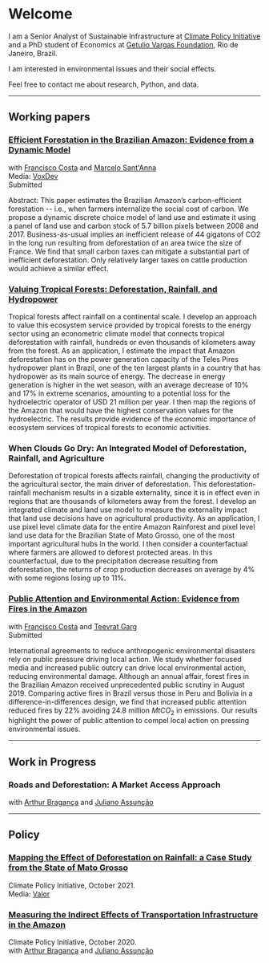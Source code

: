 # Welcome

I am a Senior Analyst of Sustainable Infrastructure at <a href="https://www.climatepolicyinitiative.org/">Climate Policy Initiative</a> and a PhD student of Economics at <a href="https://epge.fgv.br/en">Getulio Vargas Foundation</a>, Rio de Janeiro, Brazil.

I am interested in environmental issues and their social effects. 

Feel free to contact me about research, Python, and data.

<hr>

## Working papers

<h3><a href="https://osf.io/preprints/socarxiv/8yfr7/">Efficient Forestation in the Brazilian Amazon: Evidence from a Dynamic Model</a></h3>
with <a href="https://sites.google.com/site/fjmcosta/">Francisco Costa</a>  and <a href="https://marcelosantanna.wordpress.com/">Marcelo Sant'Anna</a><br> 
Media: <a href="https://voxdev.org/topic/energy-environment/fate-brazilian-amazons-carbon-stock">VoxDev</a><br> 
Submitted

Abstract: This paper estimates the Brazilian Amazon’s carbon-efficient forestation -- i.e., when farmers internalize the social cost of carbon. We propose a dynamic discrete choice model of land use and estimate it using a panel of land use and carbon stock of 5.7 billion pixels between 2008 and 2017. Business-as-usual implies an inefficient release of 44 gigatons of CO2 in the long run resulting from deforestation of an area twice the size of France. We find that small carbon taxes can mitigate a substantial part of inefficient deforestation. Only relatively larger taxes on cattle production would achieve a similar effect.

<h3><a href="assets/papers/Deforestation_rainfall_energy.pdf"> Valuing Tropical Forests: Deforestation, Rainfall, and Hydropower</a></h3>

Tropical forests affect rainfall on a continental scale. I develop an approach to value this ecosystem service provided by tropical forests to the energy sector using an econometric climate model that connects tropical deforestation with rainfall, hundreds or even thousands of kilometers away from the forest. As an application, I estimate the impact that Amazon deforestation has on the power generation capacity of the Teles Pires hydropower plant in Brazil, one of the ten largest plants in a country that has hydropower as its main source of energy. The decrease in energy generation is higher in the wet season, with an average decrease of 10% and 17% in extreme scenarios, amounting to a potential loss for the hydroelectric operator of USD 21 million per year. I then map the regions of the Amazon that would have the highest conservation values for the hydroelectric. The results provide evidence of the economic importance of ecosystem services of tropical forests to economic activities.

<h3>When Clouds Go Dry: An Integrated Model of Deforestation, Rainfall, and Agriculture</h3>

Deforestation of tropical forests affects rainfall, changing the productivity of the agricultural sector, the main driver of deforestation. This deforestation-rainfall mechanism results in a sizable externality, since it is in effect even in regions that are thousands of kilometers away from the forest. I develop an integrated climate and land use model to measure the externality impact that land use decisions have on agricultural productivity. As an application, I use pixel level climate data for the entire Amazon Rainforest and pixel level land use data for the Brazilian State of Mato Grosso, one of the most important agricultural hubs in the world. I then consider a counterfactual where farmers are allowed to deforest protected areas. In this counterfactual, due to the precipitation decrease resulting from deforestation, the returns of crop production decreases on average by 4% with some regions losing up to 11%.

<h3><a href="https://osf.io/preprints/socarxiv/xj3f6/">Public Attention and Environmental Action: Evidence from Fires in the Amazon</a></h3>
with <a href="https://sites.google.com/site/fjmcosta/">Francisco Costa</a>  and <a href="https://www.teevratgarg.com/">Teevrat Garg</a><br>
Submitted

International agreements to reduce anthropogenic environmental disasters rely on public pressure driving local action. We study whether focused media and increased public outcry can drive local environmental action,  reducing environmental damage. Although an annual affair,  forest fires in the Brazilian Amazon received unprecedented public scrutiny in August 2019. Comparing active fires in Brazil versus those in Peru and Bolivia in a difference-in-differences design, we find that increased public attention reduced fires by 22\%  avoiding 24.8 million $MtCO_2$ in emissions. Our results highlight the power of public attention to compel local action on pressing environmental issues.
<hr>

## Work in Progress

<h3>Roads and Deforestation: A Market Access Approach</h3>
with <a href="https://arthurbraganca.com/">Arthur Bragança</a>  and <a href="http://www.econ.puc-rio.br/juliano/">Juliano Assunção</a> 

<hr>

## Policy

<h3><a href="https://www.climatepolicyinitiative.org/publication/mapping-the-effect-of-deforestation-on-rainfall-a-case-study-from-the-state-of-mato-grosso//">Mapping the Effect of Deforestation on Rainfall: a Case Study from the State of Mato Grosso</a></h3>
Climate Policy Initiative, October 2021.<br>
Media: <a href="https://valor.globo.com/brasil/noticia/2021/10/19/estudo-estima-perda-de-chuvas-em-mt-com-desmate-no-xingu.ghtml">Valor</a>


<h3><a href="https://www.climatepolicyinitiative.org/publication/measuring-the-indirect-effects-of-transportation-infrastructure-in-the-amazon/">Measuring the Indirect Effects of Transportation Infrastructure in the Amazon</a></h3>
Climate Policy Initiative, October 2020.<br>
with <a href="https://arthurbraganca.com/">Arthur Bragança</a>  and <a href="http://www.econ.puc-rio.br/juliano/">Juliano Assunção</a> 